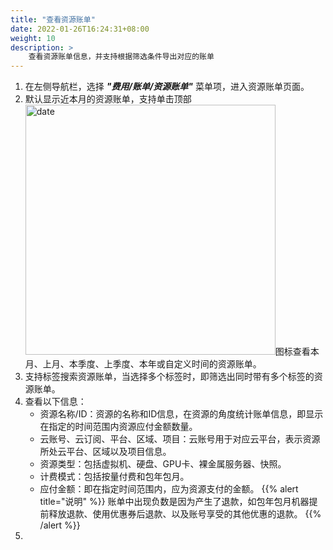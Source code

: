 ```yaml
---
title: "查看资源账单"
date: 2022-01-26T16:24:31+08:00
weight: 10
description: >
    查看资源账单信息，并支持根据筛选条件导出对应的账单
---
```



1. 在左侧导航栏，选择 **_"费用/账单/资源账单"_** 菜单项，进入资源账单页面。
2. 默认显示近本月的资源账单，支持单击顶部<img src="../../../../images/month1.png" width="400" alt="date">图标查看本月、上月、本季度、上季度、本年或自定义时间的资源账单。
3. 支持标签搜索资源账单，当选择多个标签时，即筛选出同时带有多个标签的资源账单。
4. 查看以下信息：
    - 资源名称/ID：资源的名称和ID信息，在资源的角度统计账单信息，即显示在指定的时间范围内资源应付金额数量。
    - 云账号、云订阅、平台、区域、项目：云账号用于对应云平台，表示资源所处云平台、区域以及项目信息。
    - 资源类型：包括虚拟机、硬盘、GPU卡、裸金属服务器、快照。
    - 计费模式：包括按量付费和包年包月。
    - 应付金额：即在指定时间范围内，应为资源支付的金额。
{{% alert title="说明" %}}
账单中出现负数是因为产生了退款，如包年包月机器提前释放退款、使用优惠券后退款、以及账号享受的其他优惠的退款。
{{% /alert %}}
5. 